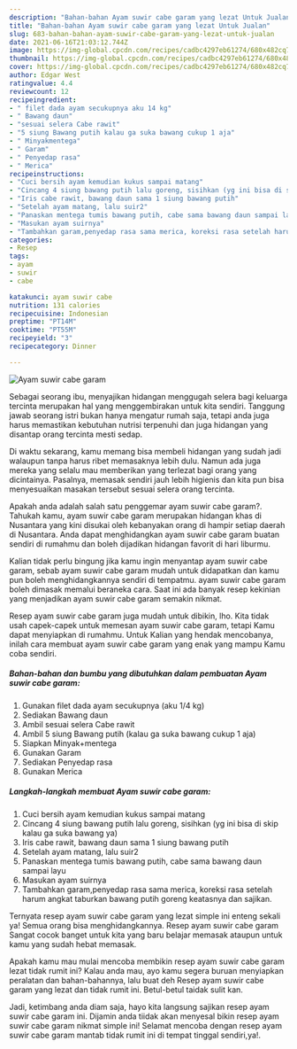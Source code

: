 ```yaml
---
description: "Bahan-bahan Ayam suwir cabe garam yang lezat Untuk Jualan"
title: "Bahan-bahan Ayam suwir cabe garam yang lezat Untuk Jualan"
slug: 683-bahan-bahan-ayam-suwir-cabe-garam-yang-lezat-untuk-jualan
date: 2021-06-16T21:03:12.744Z
image: https://img-global.cpcdn.com/recipes/cadbc4297eb61274/680x482cq70/ayam-suwir-cabe-garam-foto-resep-utama.jpg
thumbnail: https://img-global.cpcdn.com/recipes/cadbc4297eb61274/680x482cq70/ayam-suwir-cabe-garam-foto-resep-utama.jpg
cover: https://img-global.cpcdn.com/recipes/cadbc4297eb61274/680x482cq70/ayam-suwir-cabe-garam-foto-resep-utama.jpg
author: Edgar West
ratingvalue: 4.4
reviewcount: 12
recipeingredient:
- " filet dada ayam secukupnya aku 14 kg"
- " Bawang daun"
- "sesuai selera Cabe rawit"
- "5 siung Bawang putih kalau ga suka bawang cukup 1 aja"
- " Minyakmentega"
- " Garam"
- " Penyedap rasa"
- " Merica"
recipeinstructions:
- "Cuci bersih ayam kemudian kukus sampai matang"
- "Cincang 4 siung bawang putih lalu goreng, sisihkan (yg ini bisa di skip kalau ga suka bawang ya)"
- "Iris cabe rawit, bawang daun sama 1 siung bawang putih"
- "Setelah ayam matang, lalu suir2"
- "Panaskan mentega tumis bawang putih, cabe sama bawang daun sampai layu"
- "Masukan ayam suirnya"
- "Tambahkan garam,penyedap rasa sama merica, koreksi rasa setelah harum angkat taburkan bawang putih goreng keatasnya dan sajikan."
categories:
- Resep
tags:
- ayam
- suwir
- cabe

katakunci: ayam suwir cabe 
nutrition: 131 calories
recipecuisine: Indonesian
preptime: "PT14M"
cooktime: "PT55M"
recipeyield: "3"
recipecategory: Dinner

---
```



![Ayam suwir cabe garam](https://img-global.cpcdn.com/recipes/cadbc4297eb61274/680x482cq70/ayam-suwir-cabe-garam-foto-resep-utama.jpg)

Sebagai seorang ibu, menyajikan hidangan menggugah selera bagi keluarga tercinta merupakan hal yang menggembirakan untuk kita sendiri. Tanggung jawab seorang istri bukan hanya mengatur rumah saja, tetapi anda juga harus memastikan kebutuhan nutrisi terpenuhi dan juga hidangan yang disantap orang tercinta mesti sedap.

Di waktu  sekarang, kamu memang bisa membeli hidangan yang sudah jadi walaupun tanpa harus ribet memasaknya lebih dulu. Namun ada juga mereka yang selalu mau memberikan yang terlezat bagi orang yang dicintainya. Pasalnya, memasak sendiri jauh lebih higienis dan kita pun bisa menyesuaikan masakan tersebut sesuai selera orang tercinta. 



Apakah anda adalah salah satu penggemar ayam suwir cabe garam?. Tahukah kamu, ayam suwir cabe garam merupakan hidangan khas di Nusantara yang kini disukai oleh kebanyakan orang di hampir setiap daerah di Nusantara. Anda dapat menghidangkan ayam suwir cabe garam buatan sendiri di rumahmu dan boleh dijadikan hidangan favorit di hari liburmu.

Kalian tidak perlu bingung jika kamu ingin menyantap ayam suwir cabe garam, sebab ayam suwir cabe garam mudah untuk didapatkan dan kamu pun boleh menghidangkannya sendiri di tempatmu. ayam suwir cabe garam boleh dimasak memalui beraneka cara. Saat ini ada banyak resep kekinian yang menjadikan ayam suwir cabe garam semakin nikmat.

Resep ayam suwir cabe garam juga mudah untuk dibikin, lho. Kita tidak usah capek-capek untuk memesan ayam suwir cabe garam, tetapi Kamu dapat menyiapkan di rumahmu. Untuk Kalian yang hendak mencobanya, inilah cara membuat ayam suwir cabe garam yang enak yang mampu Kamu coba sendiri.

<!--inarticleads1-->

##### Bahan-bahan dan bumbu yang dibutuhkan dalam pembuatan Ayam suwir cabe garam:

1. Gunakan  filet dada ayam secukupnya (aku 1/4 kg)
1. Sediakan  Bawang daun
1. Ambil sesuai selera Cabe rawit
1. Ambil 5 siung Bawang putih (kalau ga suka bawang cukup 1 aja)
1. Siapkan  Minyak+mentega
1. Gunakan  Garam
1. Sediakan  Penyedap rasa
1. Gunakan  Merica




<!--inarticleads2-->

##### Langkah-langkah membuat Ayam suwir cabe garam:

1. Cuci bersih ayam kemudian kukus sampai matang
1. Cincang 4 siung bawang putih lalu goreng, sisihkan (yg ini bisa di skip kalau ga suka bawang ya)
1. Iris cabe rawit, bawang daun sama 1 siung bawang putih
1. Setelah ayam matang, lalu suir2
1. Panaskan mentega tumis bawang putih, cabe sama bawang daun sampai layu
1. Masukan ayam suirnya
1. Tambahkan garam,penyedap rasa sama merica, koreksi rasa setelah harum angkat taburkan bawang putih goreng keatasnya dan sajikan.




Ternyata resep ayam suwir cabe garam yang lezat simple ini enteng sekali ya! Semua orang bisa menghidangkannya. Resep ayam suwir cabe garam Sangat cocok banget untuk kita yang baru belajar memasak ataupun untuk kamu yang sudah hebat memasak.

Apakah kamu mau mulai mencoba membikin resep ayam suwir cabe garam lezat tidak rumit ini? Kalau anda mau, ayo kamu segera buruan menyiapkan peralatan dan bahan-bahannya, lalu buat deh Resep ayam suwir cabe garam yang lezat dan tidak rumit ini. Betul-betul taidak sulit kan. 

Jadi, ketimbang anda diam saja, hayo kita langsung sajikan resep ayam suwir cabe garam ini. Dijamin anda tiidak akan menyesal bikin resep ayam suwir cabe garam nikmat simple ini! Selamat mencoba dengan resep ayam suwir cabe garam mantab tidak rumit ini di tempat tinggal sendiri,ya!.

